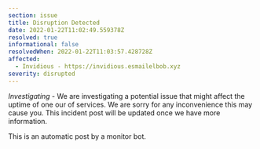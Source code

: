 ```yaml
---
section: issue
title: Disruption Detected
date: 2022-01-22T11:02:49.559378Z
resolved: true
informational: false
resolvedWhen: 2022-01-22T11:03:57.428728Z
affected:
  - Invidious - https://invidious.esmailelbob.xyz
severity: disrupted
---
```

*Investigating* - We are investigating a potential issue that might affect the uptime of one our of services. We are sorry for any inconvenience this may cause you. This incident post will be updated once we have more information.

This is an automatic post by a monitor bot.
        